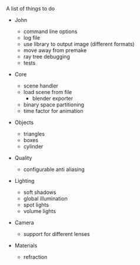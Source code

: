 A list of things to do

  - John
    * command line options
    * log file
    * use library to output image (different formats)
    * move away from premake
    * ray tree debugging
    * tests
 
  - Core
    * scene handler
    * load scene from file
      - blender exporter
    * binary space partitioning
    * time factor for animation
 
  - Objects
    * triangles
    * boxes
    * cylinder
 
  - Quality
    * configurable anti aliasing
 
  - Lighting
    * soft shadows
    * global illumination
    * spot lights
    * volume lights
 
  - Camera
    * support for different lenses
 
  - Materials
    * refraction
